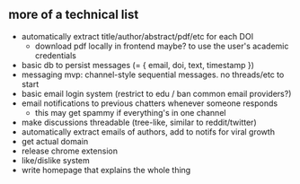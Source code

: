 ## more of a technical list

- automatically extract title/author/abstract/pdf/etc for each DOI
  - download pdf locally in frontend maybe? to use the user's academic credentials
- basic db to persist messages (= { email, doi, text, timestamp })
- messaging mvp: channel-style sequential messages. no threads/etc to start
- basic email login system (restrict to edu / ban common email providers?)
- email notifications to previous chatters whenever someone responds
  - this may get spammy if everything's in one channel
- make discussions threadable (tree-like, similar to reddit/twitter)
- automatically extract emails of authors, add to notifs for viral growth
- get actual domain
- release chrome extension
- like/dislike system
- write homepage that explains the whole thing
